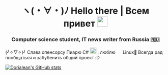 ### <h1 align="center">ヽ(・∀・)ﾉ Hello there | Всем привет <img src="https://github.com/blackcater/blackcater/raw/main/images/Hi.gif" height="32"/></h1>
<h3 align="center">Computer science student, IT news writer from Russia 🇷🇺</h3>

(╯✧▽✧)╯ Слава опенсорсу 
Пиарю C# <img src="https://github.com/Dorialean/Dorialean/assets/74202265/56cd4614-18a8-4e79-a505-3c02349c7779" width="20px" height="20px"/> , люблю <img src="https://github.com/Dorialean/Dorialean/assets/74202265/84a0599a-fe3d-4446-be05-8104dd3781ca" width="15px" height="15px"/> Linux🤔
Всегда рад пообщаться и забубенить общий проект :D

[![Dorialean's GitHub stats](https://github-readme-stats.vercel.app/api?username=Dorialean&theme=synthwave)](https://github.com/anuraghazra/github-readme-stats)
